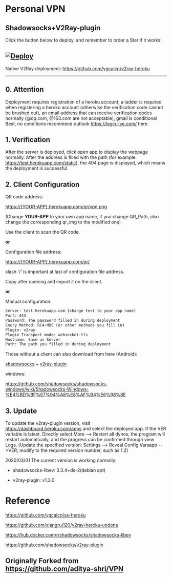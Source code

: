 # Personal VPN
## Shadowsocks+V2Ray-plugin

Click the button below to deploy, and remember to order a Star if it works:

[![Deploy](https://www.herokucdn.com/deploy/button.png)](https://dashboard.heroku.com/new?template=https://github.com/namasteindia/heroku-ss)
---

Native V2Ray deployment: <https://github.com/ygcaicn/v2ray-heroku>

---

## 0. Attention

Deployment requires registration of a heroku account, a ladder is required when registering a heroku account (otherwise the verification code cannot be brushed out), an email address that can receive verification codes normally (@qq.com, @163.com are not acceptable), gmail is conditional
Best, no conditions recommend outlook <https://login.live.com/> here.

## 1. Verification

After the server is deployed, click open app to display the webpage normally. After the address is filled with the path (for example: <https://test.herokuapp.com/static>), the 404 page is displayed, which means the deployment is successful.

## 2. Client Configuration


QR code address: 

<https://{YOUR-APP}.herokuapp.com/qr/vpn.png>

(Change **YOUR-APP** to your own app name, if you change QR_Path, also change the corresponding qr_img to the modified one)

Use the client to scan the QR code.

**or**

Configuration file address: 

<https://{YOUR-APP}.herokuapp.com/qr/> 

slash '/' is important at last of configuration file address.

Copy after opening and import it on the client.

**or**

Manual configuration:

```sh
Server: test.herokuapp.com (change test to your app name)
Port: 443
Password: The password filled in during deployment
Encry Method: RC4-MD5 (or other methods you fill in)
Plugin: v2ray
Plugin Transport mode: websocket-tls
Hostname: Same as Server
Path: The path you filled in during deployment
```

Those without a client can also download from here (Android):

[shadowsocks](https://github.com/shadowsocks/shadowsocks-android/releases/download/v5.0.5/shadowsocks--universal-5.0.5.apk) + [v2ray-plugin](https://github.com/shadowsocks/v2ray-plugin-android/releases/download/v1.3.1/v2ray-arm64-v8a-1.3.1.apk)

windows:

<https://github.com/shadowsocks/shadowsocks-windows/wiki/Shadowsocks-Windows-%E4%BD%BF%E7%94%A8%E8%AF%B4%E6%98%8E>

## 3. Update

To update the v2ray-plugin version, visit <https://dashboard.heroku.com/apps> and select the deployed app. If the VER variable is latest. Directly select More --> Restart all dynos, the program will restart automatically, and the progress can be confirmed through view Logs. (Update the specified version: Settings --> Reveal Config Varsapp -->VER, modify to the required version number, such as 1.2)

2020/03/01 The current version is working normally:

+ shadowsocks-libev: 3.3.4+ds-2(debian apt)

+ v2ray-plugin: v1.3.0

# Reference

https://github.com/ygcaicn/ss-heroku

https://github.com/xiangrui120/v2ray-heroku-undone

https://hub.docker.com/r/shadowsocks/shadowsocks-libev

https://github.com/shadowsocks/v2ray-plugin

## Originally Forked from https://github.com/aditya-shri/VPN
